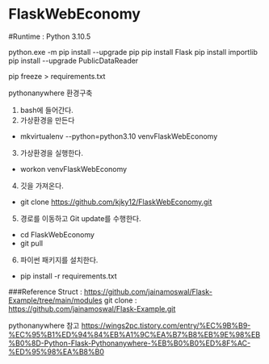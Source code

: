 # FlaskWebEconomy

#Runtime : Python 3.10.5

python.exe -m pip install --upgrade pip
pip install Flask
pip install importlib
pip install --upgrade PublicDataReader


pip freeze > requirements.txt

pythonanywhere 환경구축
1. bash에 들어간다.
2. 가상환경을 만든다
- mkvirtualenv --python=python3.10 venvFlaskWebEconomy
3. 가상환경을 실행한다.
- workon venvFlaskWebEconomy
4. 깃을 가져온다.
- git clone https://github.com/kjky12/FlaskWebEconomy.git
5. 경로를 이동하고 Git update를 수행한다.
- cd FlaskWebEconomy
- git pull
6. 파이썬 패키지를 설치한다.
- pip install -r requirements.txt
 
###Reference
Struct : https://github.com/jainamoswal/Flask-Example/tree/main/modules
git clone : https://github.com/jainamoswal/Flask-Example.git

pythonanywhere 참고
https://wings2pc.tistory.com/entry/%EC%9B%B9-%EC%95%B1%ED%94%84%EB%A1%9C%EA%B7%B8%EB%9E%98%EB%B0%8D-Python-Flask-Pythonanywhere-%EB%B0%B0%ED%8F%AC-%ED%95%98%EA%B8%B0
